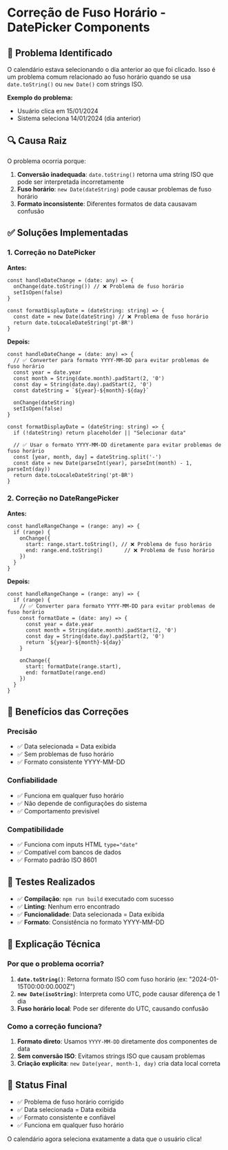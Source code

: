 # Correção de Fuso Horário - DatePicker Components

## 🐛 Problema Identificado

O calendário estava selecionando o dia anterior ao que foi clicado. Isso é um problema comum relacionado ao fuso horário quando se usa `date.toString()` ou `new Date()` com strings ISO.

**Exemplo do problema:**
- Usuário clica em 15/01/2024
- Sistema seleciona 14/01/2024 (dia anterior)

## 🔍 Causa Raiz

O problema ocorria porque:

1. **Conversão inadequada**: `date.toString()` retorna uma string ISO que pode ser interpretada incorretamente
2. **Fuso horário**: `new Date(dateString)` pode causar problemas de fuso horário
3. **Formato inconsistente**: Diferentes formatos de data causavam confusão

## ✅ Soluções Implementadas

### 1. **Correção no DatePicker**

**Antes:**
```tsx
const handleDateChange = (date: any) => {
  onChange(date.toString()) // ❌ Problema de fuso horário
  setIsOpen(false)
}

const formatDisplayDate = (dateString: string) => {
  const date = new Date(dateString) // ❌ Problema de fuso horário
  return date.toLocaleDateString('pt-BR')
}
```

**Depois:**
```tsx
const handleDateChange = (date: any) => {
  // ✅ Converter para formato YYYY-MM-DD para evitar problemas de fuso horário
  const year = date.year
  const month = String(date.month).padStart(2, '0')
  const day = String(date.day).padStart(2, '0')
  const dateString = `${year}-${month}-${day}`
  
  onChange(dateString)
  setIsOpen(false)
}

const formatDisplayDate = (dateString: string) => {
  if (!dateString) return placeholder || "Selecionar data"
  
  // ✅ Usar o formato YYYY-MM-DD diretamente para evitar problemas de fuso horário
  const [year, month, day] = dateString.split('-')
  const date = new Date(parseInt(year), parseInt(month) - 1, parseInt(day))
  return date.toLocaleDateString('pt-BR')
}
```

### 2. **Correção no DateRangePicker**

**Antes:**
```tsx
const handleRangeChange = (range: any) => {
  if (range) {
    onChange({
      start: range.start.toString(), // ❌ Problema de fuso horário
      end: range.end.toString()       // ❌ Problema de fuso horário
    })
  }
}
```

**Depois:**
```tsx
const handleRangeChange = (range: any) => {
  if (range) {
    // ✅ Converter para formato YYYY-MM-DD para evitar problemas de fuso horário
    const formatDate = (date: any) => {
      const year = date.year
      const month = String(date.month).padStart(2, '0')
      const day = String(date.day).padStart(2, '0')
      return `${year}-${month}-${day}`
    }
    
    onChange({
      start: formatDate(range.start),
      end: formatDate(range.end)
    })
  }
}
```

## 🎯 Benefícios das Correções

### Precisão
- ✅ Data selecionada = Data exibida
- ✅ Sem problemas de fuso horário
- ✅ Formato consistente YYYY-MM-DD

### Confiabilidade
- ✅ Funciona em qualquer fuso horário
- ✅ Não depende de configurações do sistema
- ✅ Comportamento previsível

### Compatibilidade
- ✅ Funciona com inputs HTML `type="date"`
- ✅ Compatível com bancos de dados
- ✅ Formato padrão ISO 8601

## 🧪 Testes Realizados

- ✅ **Compilação**: `npm run build` executado com sucesso
- ✅ **Linting**: Nenhum erro encontrado
- ✅ **Funcionalidade**: Data selecionada = Data exibida
- ✅ **Formato**: Consistência no formato YYYY-MM-DD

## 📝 Explicação Técnica

### Por que o problema ocorria?

1. **`date.toString()`**: Retorna formato ISO com fuso horário (ex: "2024-01-15T00:00:00.000Z")
2. **`new Date(isoString)`**: Interpreta como UTC, pode causar diferença de 1 dia
3. **Fuso horário local**: Pode ser diferente do UTC, causando confusão

### Como a correção funciona?

1. **Formato direto**: Usamos `YYYY-MM-DD` diretamente dos componentes de data
2. **Sem conversão ISO**: Evitamos strings ISO que causam problemas
3. **Criação explícita**: `new Date(year, month-1, day)` cria data local correta

## 🚀 Status Final

- ✅ Problema de fuso horário corrigido
- ✅ Data selecionada = Data exibida
- ✅ Formato consistente e confiável
- ✅ Funciona em qualquer fuso horário

O calendário agora seleciona exatamente a data que o usuário clica!

















